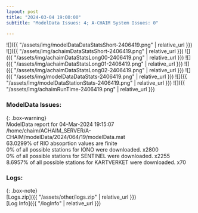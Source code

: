 ```yaml
---
layout: post
title: "2024-03-04 19:00:00"
subtitle: "ModelData Issues: 4; A-CHAIM System Issues: 0"

---
```


![]({{ "/assets/img/modelDataDataStatsShort-2406419.png" | relative_url }})
![]({{ "/assets/img/achaimDataStatsShort-2406419.png" | relative_url }})
![]({{ "/assets/img/achaimDataStatsLong00-2406419.png" | relative_url }})
![]({{ "/assets/img/achaimDataStatsLong01-2406419.png" | relative_url }})
![]({{ "/assets/img/achaimDataStatsLong02-2406419.png" | relative_url }})
![]({{ "/assets/img/modelDataDataStats-2406419.png" | relative_url }})
![]({{ "/assets/img/modelDataStationStats-2406419.png" | relative_url }})
![]({{ "/assets/img/achaimRunTime-2406419.png" | relative_url }})


### ModelData Issues:  
  
{: .box-warning}  
 ModelData report for 04-Mar-2024 19:15:07   
 /home/chaim/ACHAIM_SERVER/A-CHAIM/modelData/2024/064/19/modelData.mat   
 63.0299% of RIO absoprtion values are finite   
 0% of all possible stations for IONO were downloaded. x2800   
 0% of all possible stations for SENTINEL were downloaded. x2255   
 8.6957% of all possible stations for KARTVERKET were downloaded. x70   
  


### Logs:  
  
{: .box-note}  
[Logs.zip]({{ "/assets/other/logs.zip" | relative_url }})  
[Log Info]({{ "/logInfo" | relative_url }})  
